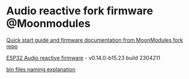 # Audio reactive fork firmware @Moonmodules

[Quick start guide and firmware documentation from MoonModules fork repo](https://mm.kno.wled.ge)

[ESP32 Audio reactive firmware](https://github.com/srg74/WLED-wemos-shield/tree/master/resources/Firmware/@MoonModules/v0.14.0-b15.23) - v0.14.0-b15.23 build 2304211

[bin files naming explanation](https://mm.kno.wled.ge/moonmodules/Installing-and-Compiling/#configurations)
